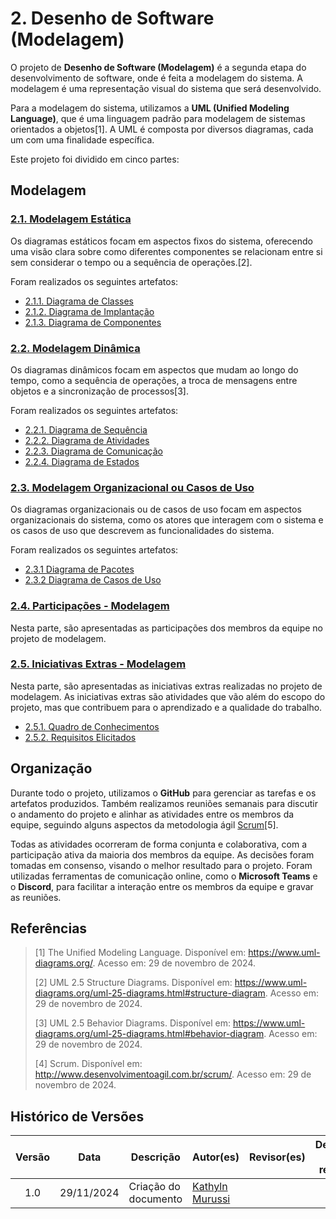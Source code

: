 # 2. Desenho de Software (Modelagem)

O projeto de **Desenho de Software (Modelagem)** é a segunda etapa do desenvolvimento de software, onde é feita a modelagem do sistema. A modelagem é uma representação visual do sistema que será desenvolvido.

Para a modelagem do sistema, utilizamos a **UML (Unified Modeling Language)**, que é uma linguagem padrão para modelagem de sistemas orientados a objetos[1]. A UML é composta por diversos diagramas, cada um com uma finalidade específica.

Este projeto foi dividido em cinco partes:

## Modelagem

### [2.1. Modelagem Estática](/Modelagem/2.1.ModelagemEstatica)
Os diagramas estáticos focam em aspectos fixos do sistema, oferecendo uma visão clara sobre como diferentes componentes se relacionam entre si sem considerar o tempo ou a sequência de operações.[2].

Foram realizados os seguintes artefatos:

- [2.1.1. Diagrama de Classes](/Modelagem/modelagem%20estatica/2.1.1.DiagramadeClasses)
- [2.1.2. Diagrama de Implantação](/Modelagem/modelagem%20estatica/2.1.2.diagrama-de-implantacao)
- [2.1.3. Diagrama de Componentes](/Modelagem/modelagem%20estatica/2.1.3.DiagramadeComponentes)

### [2.2. Modelagem Dinâmica](/Modelagem/2.2.ModelagemDinamica)
Os diagramas dinâmicos focam em aspectos que mudam ao longo do tempo, como a sequência de operações, a troca de mensagens entre objetos e a sincronização de processos[3].

Foram realizados os seguintes artefatos:

- [2.2.1. Diagrama de Sequência](/Modelagem/modelagem%20dinamica/2.2.1Diagrama-de-Sequencia)
- [2.2.2. Diagrama de Atividades](/Modelagem/modelagem%20dinamica/2.2.2Diagrama-de-atividades)
- [2.2.3. Diagrama de Comunicação](/Modelagem/modelagem%20dinamica/2.2.3.DiagramadeComunicacao)
- [2.2.4. Diagrama de Estados](/Modelagem/modelagem%20dinamica/2.2.4.DiagramadeEstados)

### [2.3. Modelagem Organizacional ou Casos de Uso](/Modelagem/2.3.ModelagemOrganizacionalCasosDeUso)
Os diagramas organizacionais ou de casos de uso focam em aspectos organizacionais do sistema, como os atores que interagem com o sistema e os casos de uso que descrevem as funcionalidades do sistema.

Foram realizados os seguintes artefatos:

- [2.3.1 Diagrama de Pacotes](/Modelagem/modelagem%20organizacional/2.3.1.DiagramadePacotes)
- [2.3.2 Diagrama de Casos de Uso](/Modelagem/modelagem%20organizacional/2.3.2.Diagrama-de-casos-de-uso)

### [2.4. Participações - Modelagem](/Modelagem/2.4.ParticipacoesModelagem)
Nesta parte, são apresentadas as participações dos membros da equipe no projeto de modelagem.

### [2.5. Iniciativas Extras - Modelagem](/Modelagem/2.5.IniciativasExtras)
Nesta parte, são apresentadas as iniciativas extras realizadas no projeto de modelagem. As iniciativas extras são atividades que vão além do escopo do projeto, mas que contribuem para o aprendizado e a qualidade do trabalho.

- [2.5.1. Quadro de Conhecimentos](/Modelagem/2.5.1quadro-de-conhecimentos)
- [2.5.2. Requisitos Elicitados](/Modelagem/2.5.2.requisitos)

## Organização

Durante todo o projeto, utilizamos o **GitHub** para gerenciar as tarefas e os artefatos produzidos. Também realizamos reuniões semanais para discutir o andamento do projeto e alinhar as atividades entre os membros da equipe, seguindo alguns aspectos da metodologia ágil [Scrum](http://www.desenvolvimentoagil.com.br/scrum/)[5].

Todas as atividades ocorreram de forma conjunta e colaborativa, com a participação ativa da maioria dos membros da equipe. As decisões foram tomadas em consenso, visando o melhor resultado para o projeto. Foram utilizadas ferramentas de comunicação online, como o **Microsoft Teams** e o **Discord**, para facilitar a interação entre os membros da equipe e gravar as reuniões.

## Referências

> [1] The Unified Modeling Language. Disponível em: <https://www.uml-diagrams.org/>. Acesso em: 29 de novembro de 2024.
>
> [2] UML 2.5 Structure Diagrams. Disponível em: <https://www.uml-diagrams.org/uml-25-diagrams.html#structure-diagram>. Acesso em: 29 de novembro de 2024.
>
> [3] UML 2.5 Behavior Diagrams. Disponível em: <https://www.uml-diagrams.org/uml-25-diagrams.html#behavior-diagram>. Acesso em: 29 de novembro de 2024.
>
> [4] Scrum. Disponível em: <http://www.desenvolvimentoagil.com.br/scrum/>. Acesso em: 29 de novembro de 2024.

## Histórico de Versões

| Versão | Data | Descrição | Autor(es) | Revisor(es) | Detalhes da revisão |
| :----: | :--: | --------- | ----------- | ------ | :---: |
| 1.0  | 29/11/2024 | Criação do documento | [Kathyln Murussi][KathlynGH] |  | |

[AnaGH]: https://github.com/analufernanndess
[CainaGH]: https://github.com/freitasc
[ClaudioGH]: https://github.com/claudiohsc
[EliasGH]: https://github.com/EliasOliver21
[GuilhermeGH]: https://github.com/gmeister18
[IgorGH]: https://github.com/Igor-Thiago
[JoelGH]: https://github.com/JoelSRangel
[KathlynGH]: https://github.com/klmurussi
[PabloGH]: https://github.com/pabloheika
[PedroRGH]: https://github.com/pedro-rodiguero
[PedroPGH]: https://github.com/Pedrin0030
[SamuelGH]: https://github.com/samuelalvess
[TalesGH]: https://github.com/TalesRG
